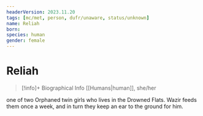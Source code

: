 ```yaml
---
headerVersion: 2023.11.20
tags: [mc/met, person, dufr/unaware, status/unknown]
name: Reliah
born:
species: human
gender: female
---
```

# Reliah
>[!info]+ Biographical Info
> [[Humans|human]], she/her

one of two Orphaned twin girls who lives in the Drowned Flats. Wazir feeds them once a week, and in turn they keep an ear to the ground for him.